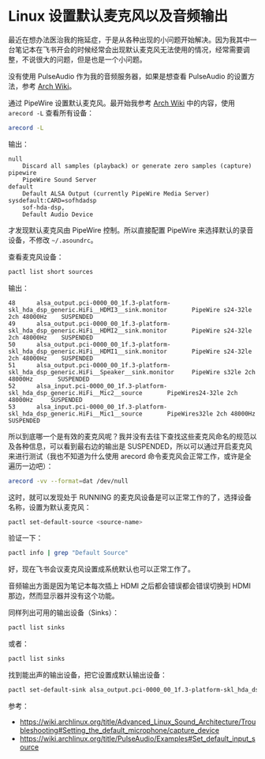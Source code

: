 # Linux 设置默认麦克风以及音频输出

最近在想办法医治我的拖延症，于是从各种出现的小问题开始解决。因为我其中一台笔记本在飞书开会的时候经常会出现默认麦克风无法使用的情况，经常需要调整，不说很大的问题，但是也是一个小问题。

没有使用 PulseAudio 作为我的音频服务器，如果是想查看 PulseAudio 的设置方法，参考 [Arch Wiki](https://wiki.archlinux.org/title/PulseAudio/Examples#Set_default_input_source)。

通过 PipeWire 设置默认麦克风。最开始我参考 [Arch Wiki](https://wiki.archlinux.org/title/Advanced_Linux_Sound_Architecture/Troubleshooting#Setting_the_default_microphone/capture_device)
中的内容，使用 `arecord -L` 查看所有设备：

```bash
arecord -L
```

输出：

```
null
    Discard all samples (playback) or generate zero samples (capture)
pipewire
    PipeWire Sound Server
default
    Default ALSA Output (currently PipeWire Media Server)
sysdefault:CARD=sofhdadsp
    sof-hda-dsp,
    Default Audio Device
```

才发现默认麦克风由 PipeWire 控制。所以直接配置 PipeWire 来选择默认的录音设备，不修改 `~/.asoundrc`。

查看麦克风设备：

```bash
pactl list short sources
```

输出：

```
48      alsa_output.pci-0000_00_1f.3-platform-skl_hda_dsp_generic.HiFi__HDMI3__sink.monitor       PipeWire s24-32le 2ch 48000Hz    SUSPENDED
49      alsa_output.pci-0000_00_1f.3-platform-skl_hda_dsp_generic.HiFi__HDMI2__sink.monitor       PipeWire s24-32le 2ch 48000Hz    SUSPENDED
50      alsa_output.pci-0000_00_1f.3-platform-skl_hda_dsp_generic.HiFi__HDMI1__sink.monitor       PipeWire s24-32le 2ch 48000Hz    SUSPENDED
51      alsa_output.pci-0000_00_1f.3-platform-skl_hda_dsp_generic.HiFi__Speaker__sink.monitor     PipeWire s32le 2ch 48000Hz       SUSPENDED
52      alsa_input.pci-0000_00_1f.3-platform-skl_hda_dsp_generic.HiFi__Mic2__source       PipeWires24-32le 2ch 48000Hz     SUSPENDED
53      alsa_input.pci-0000_00_1f.3-platform-skl_hda_dsp_generic.HiFi__Mic1__source       PipeWires32le 2ch 48000Hz        SUSPENDED
```

所以到底哪一个是有效的麦克风呢？我并没有去往下查找这些麦克风命名的规范以及各种信息，可以看到最右边的输出是 SUSPENDED，所以可以通过开启麦克风来进行测试（我也不知道为什么使用 arecord 命令麦克风会正常工作，或许是全遍历一边吧）：

```bash
arecord -vv --format=dat /dev/null
```

这时，就可以发现处于 RUNNING 的麦克风设备是可以正常工作的了，选择设备名称，设置为默认麦克风：

```bash
pactl set-default-source <source-name>
```

验证一下：

```bash
pactl info | grep "Default Source"
```

好，现在飞书会议麦克风设置成系统默认也可以正常工作了。

音频输出方面是因为笔记本每次插上 HDMI 之后都会错误都会错误切换到 HDMI 那边，然而显示器并没有这个功能。

同样列出可用的输出设备（Sinks）：

```bash
pactl list sinks
```

或者：

```bash
pactl list sinks
```

找到能出声的输出设备，把它设置成默认输出设备：

```bash
pactl set-default-sink alsa_output.pci-0000_00_1f.3-platform-skl_hda_dsp_generic.HiFi__Speaker__sink
```

参考：

- https://wiki.archlinux.org/title/Advanced_Linux_Sound_Architecture/Troubleshooting#Setting_the_default_microphone/capture_device
- https://wiki.archlinux.org/title/PulseAudio/Examples#Set_default_input_source
